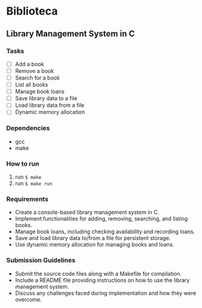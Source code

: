 # Biblioteca

## Library Management System in C

### Tasks

- [ ] Add a book
- [ ] Remove a book
- [ ] Search for a book
- [ ] List all books
- [ ] Manage book loans
- [ ] Save library data to a file
- [ ] Load library data from a file
- [ ] Dynamic memory allocation

### Dependencies
- gcc
- make

### How to run

1. run `$ make`
2. run `$ make run`

### Requirements

- Create a console-based library management system in C.
- Implement functionalities for adding, removing, searching, and listing books.
- Manage book loans, including checking availability and recording loans.
- Save and load library data to/from a file for persistent storage.
- Use dynamic memory allocation for managing books and loans.

### Submission Guidelines

- Submit the source code files along with a Makefile for compilation.
- Include a README file providing instructions on how to use the library management system.
- Discuss any challenges faced during implementation and how they were overcome.

